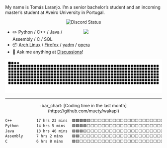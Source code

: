 My name is Tomás Laranjo. I’m a senior bachelor’s student and an incoming master’s student at Aveiro University in Portugal.

<div align="center">
    
![Discord Status](https://discord.c99.nl/widget/theme-5/491970909176070164.png)

</div>

<picture>
    <source media="(prefers-color-scheme: dark)" srcset="https://github-readme-stats-ouuan.vercel.app/api?username=LaranjoTomas&theme=dark&show_icons=true">
    <img align="right" width="50%" src="https://github-readme-stats-ouuan.vercel.app/api?username=LaranjoTomas&show_icons=true">
</picture>

-   :pencil2: Python / C++ / Java / Assembly / C / SQL
-   :package: [Arch Linux](https://wiki.archlinux.org/title/Arch_Linux) / [Firefox](https://www.mozilla.org/firefox/) / [yadm](https://github.com/TheLocehiliosan/yadm) / [opera](https://www.opera.com/) 
-   :thought_balloon: Ask me anything at [Discussions](https://github.com/ouuan/ouuan/discussions/new/choose)!

<div align="center">  
    
  ![Snake Animation](https://github.com/LaranjoTomas/LaranjoTomas/blob/output/github-snake-dark.svg)

</div>

---

<div align="center">
    :bar_chart: [Coding time in the last month](https://github.com/muety/wakapi)
</div>
<!--START_SECTION:waka-->

```txt
C++           17 hrs 23 mins  🟩🟩🟩🟩🟨⬜⬜⬜⬜⬜⬜⬜⬜⬜⬜⬜⬜⬜⬜⬜⬜⬜⬜⬜⬜   18.86 %
Python        14 hrs 5 mins   🟩🟩🟩🟩⬜⬜⬜⬜⬜⬜⬜⬜⬜⬜⬜⬜⬜⬜⬜⬜⬜⬜⬜⬜⬜   15.28 %
Java          13 hrs 46 mins  🟩🟩🟩🟨⬜⬜⬜⬜⬜⬜⬜⬜⬜⬜⬜⬜⬜⬜⬜⬜⬜⬜⬜⬜⬜   14.94 %
Assembly      7 hrs 2 mins    🟩🟩⬜⬜⬜⬜⬜⬜⬜⬜⬜⬜⬜⬜⬜⬜⬜⬜⬜⬜⬜⬜⬜⬜⬜   07.63 %
C             6 hrs 8 mins    🟩🟨⬜⬜⬜⬜⬜⬜⬜⬜⬜⬜⬜⬜⬜⬜⬜⬜⬜⬜⬜⬜⬜⬜⬜   06.66 %
```

<!--END_SECTION:waka-->
